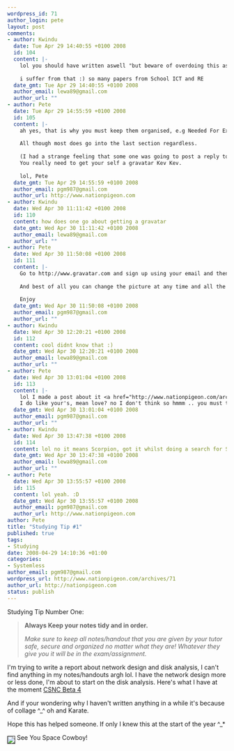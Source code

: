 ```yaml
--- 
wordpress_id: 71
author_login: pete
layout: post
comments: 
- author: Kwindu
  date: Tue Apr 29 14:40:55 +0100 2008
  id: 104
  content: |-
    lol you should have written aswell "but beware of overdoing this as you can end up with many papers that you have collected that have no meaning at all"
    
    i suffer from that :) so many papers from School ICT and RE
  date_gmt: Tue Apr 29 14:40:55 +0100 2008
  author_email: lewa89@gmail.com
  author_url: ""
- author: Pete
  date: Tue Apr 29 14:55:59 +0100 2008
  id: 105
  content: |-
    ah yes, that is why you must keep them organised, e.g Needed For Exam Section / Needed for revision Section / Needed for wtf what is this section.  
    
    All though most does go into the last section regardless.
    
    (I had a strange feeling that some one was going to post a reply to this, I kept checking back) 
    You really need to get your self a gravatar Kev Kev.
    
    lol, Pete
  date_gmt: Tue Apr 29 14:55:59 +0100 2008
  author_email: pgm987@gmail.com
  author_url: http://www.nationpigeon.com
- author: Kwindu
  date: Wed Apr 30 11:11:42 +0100 2008
  id: 110
  content: how does one go about getting a gravatar
  date_gmt: Wed Apr 30 11:11:42 +0100 2008
  author_email: lewa89@gmail.com
  author_url: ""
- author: Pete
  date: Wed Apr 30 11:50:08 +0100 2008
  id: 111
  content: |-
    Go to http://www.gravatar.com and sign up using your email and then upload a picture, see right,once you have done that it will assign that picture to your e-mail address so when you post on a gravatar enabled blog, like mine, your comment will come up with a picture. 
    
    And best of all you can change the picture at any time and all the comments that you have made will change to the new one. ^_^ 
    
    Enjoy
  date_gmt: Wed Apr 30 11:50:08 +0100 2008
  author_email: pgm987@gmail.com
  author_url: ""
- author: Kwindu
  date: Wed Apr 30 12:20:21 +0100 2008
  id: 112
  content: cool didnt know that :)
  date_gmt: Wed Apr 30 12:20:21 +0100 2008
  author_email: lewa89@gmail.com
  author_url: ""
- author: Pete
  date: Wed Apr 30 13:01:04 +0100 2008
  id: 113
  content: |-
    lol I made a post about it <a href="http://www.nationpigeon.com/archives/39" rel="nofollow">here</a>.
    I do like your's, mean love? no I don't think so hmmm .. you must tell me :P
  date_gmt: Wed Apr 30 13:01:04 +0100 2008
  author_email: pgm987@gmail.com
  author_url: ""
- author: Kwindu
  date: Wed Apr 30 13:47:38 +0100 2008
  id: 114
  content: lol no it means Scorpion, got it whilst doing a search for Sasori, i can understand why as his name does mean Scorpion
  date_gmt: Wed Apr 30 13:47:38 +0100 2008
  author_email: lewa89@gmail.com
  author_url: ""
- author: Pete
  date: Wed Apr 30 13:55:57 +0100 2008
  id: 115
  content: lol yeah. :D
  date_gmt: Wed Apr 30 13:55:57 +0100 2008
  author_email: pgm987@gmail.com
  author_url: http://www.nationpigeon.com
author: Pete
title: "Studying Tip #1"
published: true
tags: 
- Studying
date: 2008-04-29 14:10:36 +01:00
categories: 
- Systemless
author_email: pgm987@gmail.com
wordpress_url: http://www.nationpigeon.com/archives/71
author_url: http://nationpigeon.com
status: publish
---
```

Studying Tip Number One:
<blockquote><strong>Always Keep your notes tidy and in order.</strong>

<em>Make sure to keep all notes/handout that you are given by your tutor safe, secure and organized no matter what they are!  Whatever they give you it will be in the exam/assignment. </em></blockquote>
I'm trying to write a report about network design and disk analysis, I can't find anything in my notes/handouts argh lol.  I have the network design more or less done, I'm about to start on the disk analysis.  Here's what I have at the moment <a href="http://www.nationpigeon.com/wordpress/wp-content/uploads/2008/04/network-design-betafour.pdf" title="CSNC Beta 4">CSNC Beta 4</a>

And if your wondering why I haven't written anything in a while it's because of collage ^_^ oh and Karate.

Hope this has helped someone. If only I knew this at the start of the year ^_*

<img src="http://img509.imageshack.us/img509/1527/52edsv1.jpg" align="middle" border="1" />  See You Space Cowboy!
